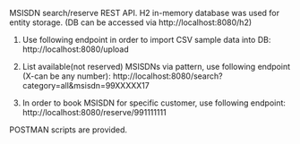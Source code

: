 MSISDN search/reserve REST API.
H2 in-memory database was used for entity storage. (DB can be accessed via http://localhost:8080/h2)

1) Use following endpoint in order to import CSV sample data into DB:
   http://localhost:8080/upload

2) List available(not reserved) MSISDNs via pattern, use following endpoint (X-can be any number):
   http://localhost:8080/search?category=all&msisdn=99XXXXX17

3) In order to book MSISDN for specific customer, use following endpoint:
   http://localhost:8080/reserve/991111111

POSTMAN scripts are provided.
